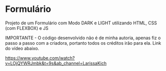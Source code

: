 
# Formulário


Projeto de um Formulário com Modo DARK e LIGHT utilizando HTML, CSS (com FLEXBOX) e JS

IMPORTANTE - O código desenvolvido não é de minha autoria, apenas fiz o passo a passo com a criadora, portanto todos os créditos irão para ela. Link do vídeo abaixo.

https://www.youtube.com/watch?v=LOjQYWRJmbk&t=9s&ab_channel=LarissaKich


